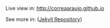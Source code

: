 Live view in: http://correaaraujo.github.io  

See more in: ([Jekyll Repository](https://github.com/jekyll/jekyll))
